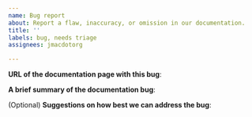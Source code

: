 ```yaml
---
name: Bug report
about: Report a flaw, inaccuracy, or omission in our documentation.
title: ''
labels: bug, needs triage
assignees: jmacdotorg

---
```


**URL of the documentation page with this bug**: 

**A brief summary of the documentation bug**: 

(Optional) **Suggestions on how best we can address the bug**:
